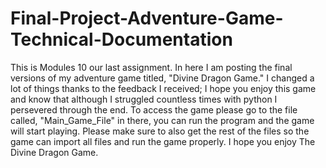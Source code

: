 # Final-Project-Adventure-Game-Technical-Documentation
This is Modules 10 our last assignment. In here I am posting the final versions of my adventure game titled, "Divine Dragon Game." I changed a lot of things thanks to the feedback I received; I hope you enjoy this game and know that although I struggled countless times with python I persevered through the end. 
To access the game please go to the file called, "Main_Game_File" in there, you can run the program and the game will start playing. Please make sure to also get the rest of the files so the game can import all files and run the game properly. I hope you enjoy The Divine Dragon Game. 
